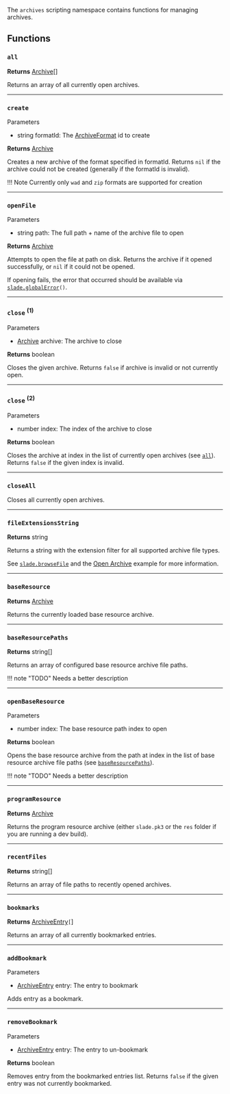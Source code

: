 The `archives` scripting namespace contains functions for managing archives.

## Functions

### `all`

**Returns** <type>[Archive](../Types/Archive.md)\[\]</type>

Returns an array of all currently open archives.

---
### `create`

<listhead>Parameters</listhead>

* <type>string</type> <arg>formatId</arg>: The <type>[ArchiveFormat](../Types/ArchiveFormat.md)</type> id to create

**Returns** <type>[Archive](../Types/Archive.md)</type>

Creates a new archive of the format specified in <arg>formatId</arg>. Returns `nil` if the archive could not be created (generally if the <arg>formatId</arg> is invalid).

!!! Note
    Currently only `wad` and `zip` formats are supported for creation

---
### `openFile`

<listhead>Parameters</listhead>

* <type>string</type> <arg>path</arg>: The full path + name of the archive file to open

**Returns** <type>[Archive](../Types/Archive.md)</type>

Attempts to open the file at <arg>path</arg> on disk. Returns the archive if it opened successfully, or `nil` if it could not be opened.

If opening fails, the error that occurred should be available via <code>[slade.globalError](SLADE.md#globalerror)()</code>.

---
### `close` <sup>(1)</sup>

<listhead>Parameters</listhead>

* <type>[Archive](../Types/Archive.md)</type> <arg>archive</arg>: The archive to close

**Returns** <type>boolean</type>

Closes the given <arg>archive</arg>. Returns `false` if <arg>archive</arg> is invalid or not currently open.

---
### `close` <sup>(2)</sup>

<listhead>Parameters</listhead>

* <type>number</type> <arg>index</arg>: The index of the archive to close

**Returns** <type>boolean</type>

Closes the archive at <arg>index</arg> in the list of currently open archives (see <code>[all](#all)</code>). Returns `false` if the given <arg>index</arg> is invalid.

---
### `closeAll`

Closes all currently open archives.

---
### `fileExtensionsString`

**Returns** <type>string</type>

Returns a string with the extension filter for all supported archive file types.

See <code>[slade.browseFile](SLADE.md#browsefile)</code> and the [Open Archive](../Examples/OpenArchive.md) example for more information.

---
### `baseResource`

**Returns** <type>[Archive](../Types/Archive.md)</type>

Returns the currently loaded base resource archive.

---
### `baseResourcePaths`

**Returns** <type>string[]</type>

Returns an array of configured base resource archive file paths.

!!! note "TODO"
    Needs a better description

---
### `openBaseResource`

<listhead>Parameters</listhead>

* <type>number</type> <arg>index</arg>: The base resource path index to open

**Returns** <type>boolean</type>

Opens the base resource archive from the path at <arg>index</arg> in the list of base resource archive file paths (see <code>[baseResourcePaths](#baseresourcepaths)</code>).

!!! note "TODO"
    Needs a better description

---
### `programResource`

**Returns** <type>[Archive](../Types/Archive.md)</type>

Returns the program resource archive (either `slade.pk3` or the `res` folder if you are running a dev build).

---
### `recentFiles`

**Returns** <type>string[]</type>

Returns an array of file paths to recently opened archives.

---
### `bookmarks`

**Returns** <type>[ArchiveEntry](../Types/ArchiveEntry.md)`[`]</type>

Returns an array of all currently bookmarked entries.

---
### `addBookmark`

<listhead>Parameters</listhead>

* <type>[ArchiveEntry](../Types/ArchiveEntry.md)</type> <arg>entry</arg>: The entry to bookmark

Adds <arg>entry</arg> as a bookmark.

---
### `removeBookmark`

<listhead>Parameters</listhead>

* <type>[ArchiveEntry](../Types/ArchiveEntry.md)</type> <arg>entry</arg>: The entry to un-bookmark

**Returns** <type>boolean</type>

Removes <arg>entry</arg> from the bookmarked entries list. Returns `false` if the given <arg>entry</arg> was not currently bookmarked.

